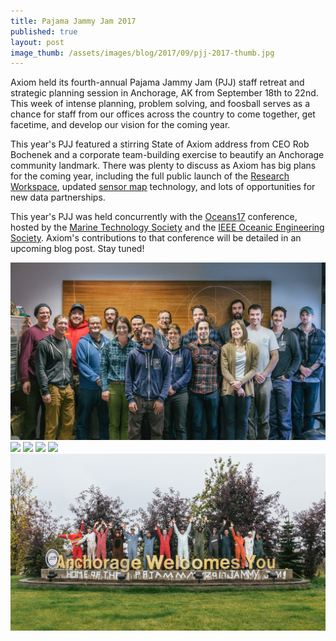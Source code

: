 ```yaml
---
title: Pajama Jammy Jam 2017
published: true
layout: post
image_thumb: /assets/images/blog/2017/09/pjj-2017-thumb.jpg
---
```


Axiom held its fourth-annual Pajama Jammy Jam (PJJ) staff retreat and strategic planning session in Anchorage, AK from September 18th to 22nd. This week of intense planning, problem solving, and foosball serves as a chance for staff from our offices across the country to come together, get facetime, and develop our vision for the coming year.

This year's PJJ featured a stirring State of Axiom address from CEO Rob Bochenek and a corporate team-building exercise to beautify an Anchorage community landmark. There was plenty to discuss as Axiom has big plans for the coming year, including the full public launch of the [Research Workspace](https://researchworkspace.com/), updated [sensor map](http://dev.axiomdatascience.com/?portal_id=45) technology, and lots of opportunities for new data partnerships.

This year's PJJ was held concurrently with the [Oceans17](http://www.oceans17mtsieeeanchorage.org/) conference, hosted by the [Marine Technology Society](https://www.mtsociety.org/) and the [IEEE Oceanic Engineering Society](http://www.oceanicengineering.org/). Axiom's contributions to that conference will be detailed in an upcoming blog post. Stay tuned!

<img src="/assets/images/blog/2017/09/pjj2017-group-photo.jpg" class="img-responsive"/>

<img src="/assets/images/blog/2017/09/pjj-rob.jpg" class="img-responsive pull-left" style="width: 600px" />

<img src="/assets/images/blog/2017/09/pjj-staff.jpg" class="img-responsive pull-left" style="width: 500px" />

<img src="/assets/images/blog/2017/09/pjj-luc.jpg" class="img-responsive pull-left" style="width: 500px" />

<img src="/assets/images/blog/2017/09/pjj-lyra.jpg" class="img-responsive pull-left" style="width: 600px" />

<img src="/assets/images/blog/2017/09/pjj2017-team-building.jpg" class="img-responsive"/>
